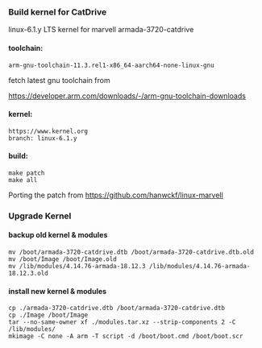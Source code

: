 ### Build kernel for CatDrive

linux-6.1.y LTS kernel for marvell armada-3720-catdrive

#### toolchain:

    arm-gnu-toolchain-11.3.rel1-x86_64-aarch64-none-linux-gnu

fetch latest gnu toolchain from

<https://developer.arm.com/downloads/-/arm-gnu-toolchain-downloads>

#### kernel:

    https://www.kernel.org
    branch: linux-6.1.y

#### build:

    make patch
    make all

Porting the patch from <https://github.com/hanwckf/linux-marvell>

### Upgrade Kernel

#### backup old kernel & modules

    mv /boot/armada-3720-catdrive.dtb /boot/armada-3720-catdrive.dtb.old
    mv /boot/Image /boot/Image.old
    mv /lib/modules/4.14.76-armada-18.12.3 /lib/modules/4.14.76-armada-18.12.3.old

#### install new kernel & modules

    cp ./armada-3720-catdrive.dtb /boot/armada-3720-catdrive.dtb
    cp ./Image /boot/Image
    tar --no-same-owner xf ./modules.tar.xz --strip-components 2 -C /lib/modules/
    mkimage -C none -A arm -T script -d /boot/boot.cmd /boot/boot.scr
